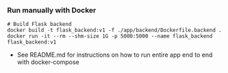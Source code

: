 ### Run manually with Docker
```
# Build Flask backend
docker build -t flask_backend:v1 -f ./app/backend/Dockerfile.backend .
docker run -it --rm --shm-size 1G -p 5000:5000 --name flask_backend flask_backend:v1
```

- See README.md for instructions on how to run entire app end to end with docker-compose